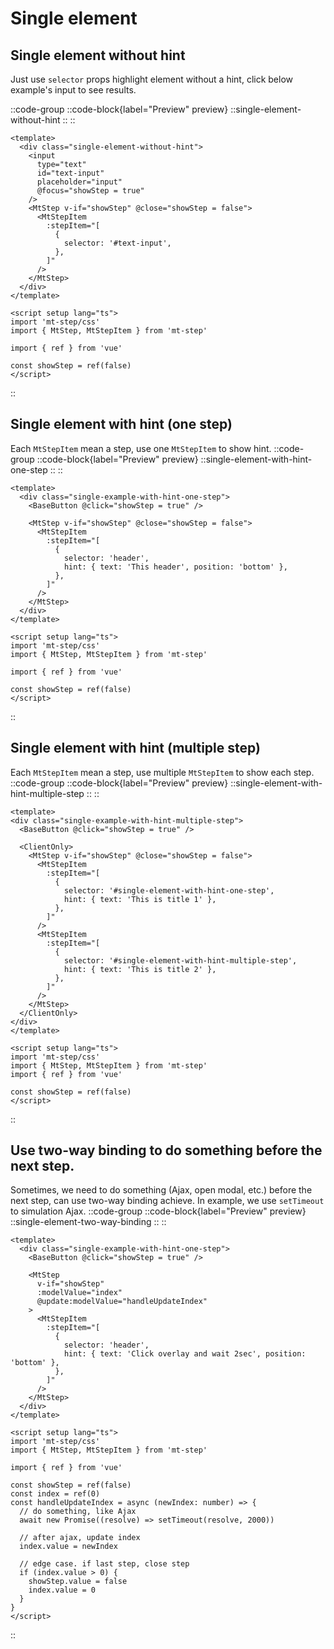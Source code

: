 # Single element

## Single element without hint
Just use `selector` props highlight element without a hint, click below example's input to see results.

::code-group
  ::code-block{label="Preview" preview}
    ::single-element-without-hint
    ::
  ::
  ```vue [Code]
  <template>
    <div class="single-element-without-hint">
      <input
        type="text"
        id="text-input"
        placeholder="input"
        @focus="showStep = true"
      />
      <MtStep v-if="showStep" @close="showStep = false">
        <MtStepItem
          :stepItem="[
            {
              selector: '#text-input',
            },
          ]"
        />
      </MtStep>
    </div>
  </template>
  
  <script setup lang="ts">
  import 'mt-step/css'
  import { MtStep, MtStepItem } from 'mt-step'
  
  import { ref } from 'vue'
  
  const showStep = ref(false)
  </script>
  ```
::


## Single element with hint (one step)
Each `MtStepItem` mean a step, use one `MtStepItem` to show hint.
::code-group
  ::code-block{label="Preview" preview}
    ::single-element-with-hint-one-step
    ::
  ::
  ```vue [Code]
  <template>
    <div class="single-example-with-hint-one-step">
      <BaseButton @click="showStep = true" />

      <MtStep v-if="showStep" @close="showStep = false">
        <MtStepItem
          :stepItem="[
            {
              selector: 'header',
              hint: { text: 'This header', position: 'bottom' },
            },
          ]"
        />
      </MtStep>
    </div>
  </template>

  <script setup lang="ts">
  import 'mt-step/css'
  import { MtStep, MtStepItem } from 'mt-step'

  import { ref } from 'vue'

  const showStep = ref(false)
  </script>
  ```
::


## Single element with hint (multiple step)
Each `MtStepItem` mean a step, use multiple `MtStepItem` to show each step.
::code-group
  ::code-block{label="Preview" preview}
    ::single-element-with-hint-multiple-step
    ::
  ::
  ```vue [Code]
  <template>
  <div class="single-example-with-hint-multiple-step">
    <BaseButton @click="showStep = true" />

    <ClientOnly>
      <MtStep v-if="showStep" @close="showStep = false">
        <MtStepItem
          :stepItem="[
            {
              selector: '#single-element-with-hint-one-step',
              hint: { text: 'This is title 1' },
            },
          ]"
        />
        <MtStepItem
          :stepItem="[
            {
              selector: '#single-element-with-hint-multiple-step',
              hint: { text: 'This is title 2' },
            },
          ]"
        />
      </MtStep>
    </ClientOnly>
  </div>
</template>

<script setup lang="ts">
import 'mt-step/css'
import { MtStep, MtStepItem } from 'mt-step'
import { ref } from 'vue'

const showStep = ref(false)
</script>
  ```
::

## Use two-way binding to do something before the next step.
Sometimes, we need to do something (Ajax, open modal, etc.) before the next step, can use two-way binding achieve. In example, we use `setTimeout` to simulation Ajax.
::code-group
  ::code-block{label="Preview" preview}
    ::single-element-two-way-binding
    ::
  ::
  ```vue [Code]
  <template>
    <div class="single-example-with-hint-one-step">
      <BaseButton @click="showStep = true" />
  
      <MtStep
        v-if="showStep"
        :modelValue="index"
        @update:modelValue="handleUpdateIndex"
      >
        <MtStepItem
          :stepItem="[
            {
              selector: 'header',
              hint: { text: 'Click overlay and wait 2sec', position: 'bottom' },
            },
          ]"
        />
      </MtStep>
    </div>
  </template>
  
  <script setup lang="ts">
  import 'mt-step/css'
  import { MtStep, MtStepItem } from 'mt-step'
  
  import { ref } from 'vue'
  
  const showStep = ref(false)
  const index = ref(0)
  const handleUpdateIndex = async (newIndex: number) => {
    // do something, like Ajax
    await new Promise((resolve) => setTimeout(resolve, 2000))
  
    // after ajax, update index
    index.value = newIndex
  
    // edge case. if last step, close step
    if (index.value > 0) {
      showStep.value = false
      index.value = 0
    }
  }
  </script>
  ```
::
